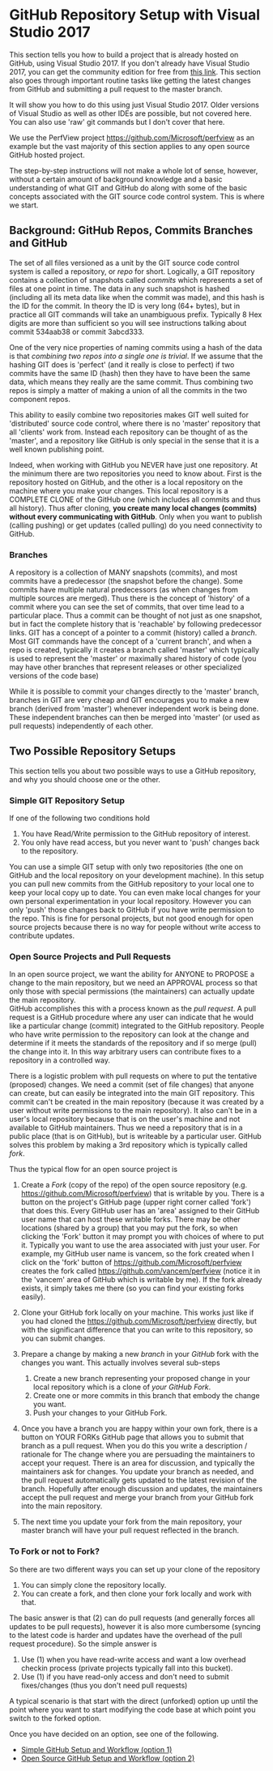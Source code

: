 # GitHub Repository Setup with Visual Studio 2017

This section tells you how to build a project that is already hosted on GitHub, 
using Visual Studio 2017. If you don't already have Visual Studio 2017, you 
can get the community edition for free from 
[this link](https://www.visualstudio.com/vs/community/).
This section also goes through important routine tasks like getting the latest 
changes from GitHub and submitting a pull request to the master branch.

It will show you how to do this using just Visual Studio 2017. Older versions 
of Visual Studio as well as other IDEs are possible, but not covered here.  
You can also use 'raw' git commands but I don't cover that here.  

We use the PerfView project https://github.com/Microsoft/perfview as an example but 
the vast majority of this section applies to any open source GitHub hosted project.  

The step-by-step instructions will not make a whole lot of sense, however, without
a certain amount of background knowledge and a basic understanding of what GIT
and GitHub do along with some of the basic concepts associated with the GIT source code
control system. This is where we start.  

## Background: GitHub Repos, Commits Branches and GitHub  

The set of all files versioned as a unit by the GIT source code control system is 
called a repository, or *repo* for short. Logically, a GIT repository contains a 
collection of snapshots called *commits* which represents a set of files at one
point in time. The data in any such snapshot is hashed (including all its meta
data like when the commit was made), and this hash is the ID for the commit.
In theory the ID is very long (64+ bytes), but in practice all
GIT commands will take an unambiguous prefix. Typically 8 Hex digits are more than
sufficient so you will see instructions talking about commit 534aab38 or commit 3abcd333. 

One of the very nice properties of naming commits using a hash of the data is
that *combining two repos into a single one is trivial*.  If we assume that the
hashing GIT does is 'perfect' (and it really is close to perfect) if two commits
have the same ID (hash) then they have to have been the same data, which means
they really are the same commit.   Thus combining two repos is simply a matter of making
a union of all the commits in the two component repos.    

This ability to easily combine two repositories makes GIT well suited for 'distributed'
source code control, where there is no 'master' repository that all 'clients' work 
from. Instead each repository can be thought of as the 'master', and a repository
like GitHub is only special in the sense that it is a well known publishing point.   

Indeed, when working with GitHub you NEVER have just one repository. At the minimum
there are two repositories you need to know about. First is the repository hosted
on GitHub, and the other is a local repository on the machine where you make your 
changes. This local repository is a COMPLETE CLONE of the GitHub one (which includes
all commits and thus all history). Thus after cloning, **you create many local 
changes (commits) without every communicating with GitHub**. Only when you want
to publish (calling pushing) or get updates (called pulling) do you need connectivity to GitHub.    

### Branches

A repository is a collection of MANY snapshots (commits), and most commits have a 
predecessor (the snapshot before the change). Some commits have multiple natural 
predecessors (as when changes from multiple sources are merged). Thus there is
the concept of 'history' of a commit where you can see the set of commits, that 
over time lead to a particular place. Thus a commit can be thought of not just
as one snapshot, but in fact the complete history that is 'reachable' by following
predecessor links. GIT has a concept of a pointer to a commit (history) called
a *branch*. Most GIT commands have the concept of a 'current branch', and 
when a repo is created, typically it creates a branch called 'master' which typically
is used to represent the 'master' or maximally shared history of code (you may 
have other branches that represent releases or other specialized versions of the
code base)

While it is possible to commit your changes directly to the 'master' branch, 
branches in GIT are very cheap and GIT encourages you to make a new branch (derived
from 'master') whenever independent work is being done.   These independent branches 
can then be merged into 'master' (or used as pull requests) independently
of each other. 

## Two Possible Repository Setups

This section tells you about two possible ways to use a GitHub repository, and why
you should choose one or the other.   

### Simple GIT Repository Setup

If one of the following two conditions hold

1. You have Read/Write permission to the GitHub repository of interest.
2. You only have read access, but you never want to 'push' changes back to the repository.  

You can use a simple GIT setup with only two repositories (the one on GitHub and the local
repository on your development machine). In this setup you can pull new commits
from the GitHub repository to your local one to keep your local copy up to date.
You can even make local changes for your own personal experimentation in your local repository.
However you can only 'push' those changes back to GitHub if you have write permission to
the repo.  This is fine for personal projects, but not good enough for open source projects
because there is no way for people without write access to contribute updates.    

### Open Source Projects and Pull Requests

In an open source project, we want the ability for ANYONE to PROPOSE a change 
to the main repository, but we need an APPROVAL process so that only those with
special permissions (the maintainers) can actually update the main repository.  
GitHub accomplishes this with a process known as the *pull request*. A pull request
is a GitHub procedure where any user can indicate that he would like a particular change
(commit) integrated to the GitHub repository. People who have write permission
to the repository can look at the change and determine if it meets
the standards of the repository and if so merge (pull) the change into it. In this way
arbitrary users can contribute fixes to a repository in a controlled way.   
   
There is a logistic problem with pull requests on where to put the tentative (proposed)
changes.   We need a commit (set of file changes) that anyone can create, but can 
easily be integrated into the main GIT repository. This commit can't be created in the 
main repository (because it was created by a user without write permissions to the main repository). It also 
can't be in a user's local repository because that is on the user's machine and
not available to GitHub maintainers. Thus we need a repository that is in a public place 
(that is on GitHub), but is writeable by a particular user. GitHub solves this problem 
by making a 3rd repository which is typically called *fork*.   

Thus the typical flow for an open source project is 

 1. Create a *Fork* (copy of the repo) of the open source repository (e.g. https://github.com/Microsoft/perfview) 
 that is writable by you. There is a button on the project's GitHub page (upper right corner called 'fork') that does
 this. Every GitHub user has an 'area' assigned to their GitHub user name that can host these writable forks. There may
 be other locations (shared by a group) that you may put the fork, so when clicking the 'Fork' button it may prompt 
 you with choices of where to put it. Typically you want to use the area associated with just your user.  For example, my
 GitHub user name is vancem, so the fork created when I click on the 'fork' button of https://github.com/Microsoft/perfview creates 
 the fork called https://github.com/vancem/perfview (notice it in the 'vancem' area of GitHub which is writable by me).
 If the fork already exists, it simply takes me there (so you can find your existing forks easily).

 2. Clone your GitHub fork locally on your machine. This works just like if you had cloned the
 https://github.com/Microsoft/perfview directly, but with the significant difference that you can write 
 to this repository, so you can submit changes.

 3. Prepare a change by making a new *branch* in your *GitHub* fork with the changes you want. This actually
 involves several sub-steps 
    1. Create a new branch representing your proposed change in your local repository which is a clone of *your GitHub Fork*.
	  2. Create one or more commits in this branch that embody the change you want.  
	  3. Push your changes to your GitHub Fork.   

 4. Once you have a branch you are happy within your own fork, there is a button on YOUR FORKs GitHub page that 
 allows you to submit that branch as a pull request. When you do this you write a description / rationale for The
 change where you are persuading the maintainers to accept your request.   There is an area for discussion, and typically
 the maintainers ask for changes. You update your branch as needed, and the pull request automatically gets updated
 to the latest revision of the branch. Hopefully after enough discussion and updates, the maintainers accept
 the pull request and merge your branch from your GitHub fork into the main repository.  

 5. The next time you update your fork from the main repository, your master branch will have your pull request reflected in 
 the branch.  
   
### To Fork or not to Fork?

 So there are two different ways you can set up your clone of the repository

 1. You can simply clone the repository locally.
 2. You can create a fork, and then clone your fork locally and work with that. 

The basic answer is that (2) can do pull requests (and generally forces all updates to be pull requests), 
however it is also more cumbersome (syncing to the latest code is harder and updates have the overhead of the
pull request procedure). So the simple answer is

1. Use (1) when you have read-write access and want a low overhead checkin process (private projects typically fall into this bucket).
2. Use (1) if you have read-only access and don't need to submit fixes/changes (thus you don't need pull requests)

A typical scenario is that start with the direct (unforked) option up until the point where you want to start modifying the 
code base at which point you switch to the forked option. 

Once you have decided on an option, see one of the following.   

  * [Simple GitHub Setup and Workflow (option 1)](SimpleGitWorkflow.md)
  * [Open Source GitHub Setup and Workflow (option 2)](OpenSourceGitWorkflow.md)
